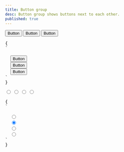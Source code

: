 ```yaml
---
title: Button group
desc: Button group shows buttons next to each other.
published: true
---
```


<script>
  import Component from "@components/Component.svelte"
  import ClassTable from "@components/ClassTable.svelte"
</script>

<ClassTable
data="{[
  { type:'component', class: 'btn-group', desc: 'Container for grouping multiple buttons' },
]}"
/>

<Component title="Button group">
<div class="btn-group">
  <button class="btn btn-active">Button</button>
  <button class="btn">Button</button>
  <button class="btn">Button</button>
</div>
<pre slot="html">{
`<div class="btn-group">
  <button class="btn btn-active">Button</button>
  <button class="btn">Button</button>
  <button class="btn">Button</button>
</div>`
}</pre>
</Component>

<Component title="Button group with radio buttons">
<div class="btn-group">
  <input type="radio" name="options" data-title="1" class="btn">
  <input type="radio" name="options" data-title="2" checked="checked" class="btn">
  <input type="radio" name="options" data-title="3" class="btn">
  <input type="radio" name="options" data-title="4" class="btn">
</div>
<pre slot="html">{
`<div class="btn-group">
  <input type="radio" name="options" data-title="1" class="btn">
  <input type="radio" name="options" data-title="2" checked="checked" class="btn">
  <input type="radio" name="options" data-title="3" class="btn">
  <input type="radio" name="options" data-title="4" class="btn">
</div>`
}</pre>
</Component>
